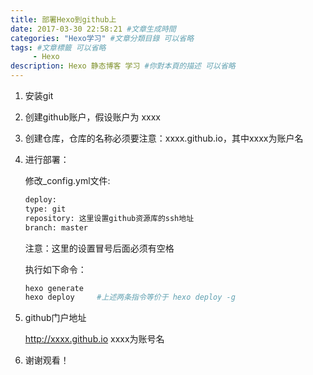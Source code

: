 ```yaml
---
title: 部署Hexo到github上
date: 2017-03-30 22:58:21 #文章生成時間
categories: "Hexo学习" #文章分類目錄 可以省略
tags: #文章標籤 可以省略
     - Hexo
description: Hexo 静态博客 学习 #你對本頁的描述 可以省略
---
```


1. 安装git

2. 创建github账户，假设账户为 xxxx

3. 创建仓库，仓库的名称必须要注意：xxxx.github.io，其中xxxx为账户名

4. 进行部署：

    修改_config.yml文件:

    ``` bash
    deploy:
    type: git
    repository: 这里设置github资源库的ssh地址
    branch: master
    ```

    注意：这里的设置冒号后面必须有空格  

    执行如下命令：

    ``` bash
    hexo generate
    hexo deploy     #上述两条指令等价于 hexo deploy -g
    ```

5. github门户地址

     http://xxxx.github.io    xxxx为账号名

6. 谢谢观看！
